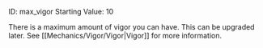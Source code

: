 ID: max_vigor
Starting Value: 10

There is a maximum amount of vigor you can have. This can be upgraded later. See [[Mechanics/Vigor/Vigor|Vigor]] for more information.
